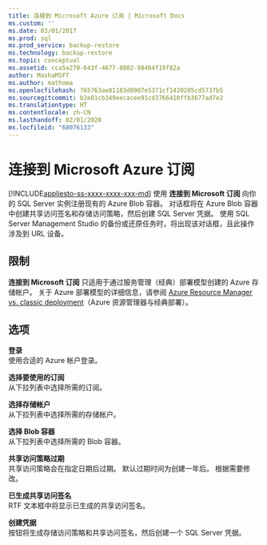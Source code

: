 ```yaml
---
title: 连接到 Microsoft Azure 订阅 | Microsoft Docs
ms.custom: ''
ms.date: 03/01/2017
ms.prod: sql
ms.prod_service: backup-restore
ms.technology: backup-restore
ms.topic: conceptual
ms.assetid: cca5a270-643f-4677-8802-98464f19f82a
author: MashaMSFT
ms.author: mathoma
ms.openlocfilehash: 765763ae01183d0907e5371cf1420205cd5737b5
ms.sourcegitcommit: b2e81cb349eecacee91cd3766410ffb3677ad7e2
ms.translationtype: HT
ms.contentlocale: zh-CN
ms.lasthandoff: 02/01/2020
ms.locfileid: "68076133"
---
```

# <a name="connect-to-a-microsoft-azure-subscription"></a>连接到 Microsoft Azure 订阅
[!INCLUDE[appliesto-ss-xxxx-xxxx-xxx-md](../../includes/appliesto-ss-xxxx-xxxx-xxx-md.md)]
使用 **连接到 Microsoft 订阅** 向你的 SQL Server 实例注册现有的 Azure Blob 容器。  对话框将在 Azure Blob 容器中创建共享访问签名和存储访问策略，然后创建 SQL Server 凭据。  使用 SQL Server Management Studio 的备份或还原任务时，将出现该对话框，且此操作涉及到 URL 设备。

## <a name="limitation"></a>限制
**连接到 Microsoft 订阅** 只适用于通过服务管理（经典）部署模型创建的 Azure 存储帐户。  关于 Azure 部署模型的详细信息，请参阅 [Azure Resource Manager vs. classic deployment](https://azure.microsoft.com/documentation/articles/resource-manager-deployment-model/)（Azure 资源管理器与经典部署）。

## <a name="options"></a>选项
**登录**     
使用合适的 Azure 帐户登录。

**选择要使用的订阅**      
从下拉列表中选择所需的订阅。

**选择存储帐户**  
从下拉列表中选择所需的存储帐户。

**选择 Blob 容器**   
从下拉列表中选择所需的 Blob 容器。

**共享访问策略过期**   
共享访问策略会在指定日期后过期。  默认过期时间为创建一年后。  根据需要修改。

**已生成共享访问签名**   
RTF 文本框中将显示已生成的共享访问签名。

**创建凭据**   
按钮将生成存储访问策略和共享访问签名，然后创建一个 SQL Server 凭据。
